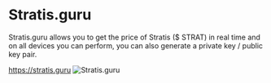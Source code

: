 # Stratis.guru
Stratis.guru allows you to get the price of Stratis ($ STRAT) in real time and on all devices you can perform, you can also generate a private key / public key pair.

https://stratis.guru
![Stratis.guru](https://pix.watch/pTtg1B/hyJbfA.png)
